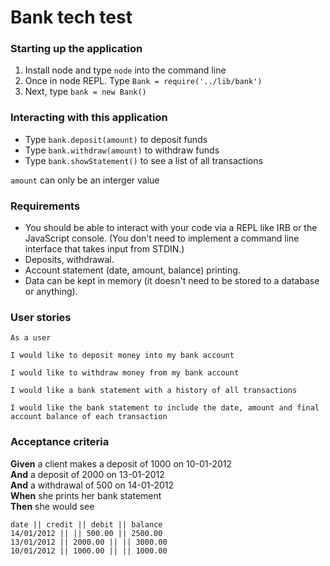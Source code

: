 # Bank tech test

### Starting up the application

1. Install node and type `node` into the command line
2. Once in node REPL. Type `Bank = require('../lib/bank')`
3. Next, type `bank = new Bank()`

### Interacting with this application

* Type `bank.deposit(amount)` to deposit funds
* Type `bank.withdraw(amount)` to withdraw funds
* Type `bank.showStatement()` to see a list of all transactions

`amount` can only be an interger value 

### Requirements

* You should be able to interact with your code via a REPL like IRB or the JavaScript console.  (You don't need to implement a command line interface that takes input from STDIN.)
* Deposits, withdrawal.
* Account statement (date, amount, balance) printing.
* Data can be kept in memory (it doesn't need to be stored to a database or anything).

### User stories 

```
As a user

I would like to deposit money into my bank account
  
I would like to withdraw money from my bank account

I would like a bank statement with a history of all transactions

I would like the bank statement to include the date, amount and final account balance of each transaction

```

### Acceptance criteria

**Given** a client makes a deposit of 1000 on 10-01-2012  
**And** a deposit of 2000 on 13-01-2012  
**And** a withdrawal of 500 on 14-01-2012  
**When** she prints her bank statement  
**Then** she would see

```
date || credit || debit || balance
14/01/2012 || || 500.00 || 2500.00
13/01/2012 || 2000.00 || || 3000.00
10/01/2012 || 1000.00 || || 1000.00
```

